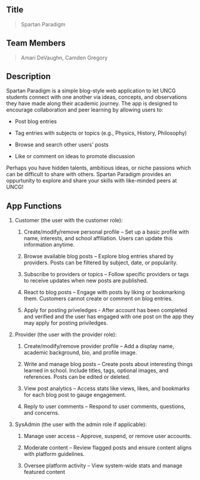 ## Title
> Spartan Paradigm

## Team Members
> Amari DeVaughn, Camden Gregory

## Description 
Spartan Paradigm is a simple blog-style web application to let UNCG students
connect with one another via ideas, concepts, and observations
they have made along their academic journey. The app is designed to 
encourage collaboration and peer learning by allowing users to:

- Post blog entries

- Tag entries with subjects or topics (e.g., Physics, History, Philosophy)

- Browse and search other users' posts

- Like or comment on ideas to promote discussion

Perhaps you have hidden talents, ambitious ideas, or niche passions which can be difficult
to share with others. Spartan Paradigm provides an oppurtunity to explore and share your skills
with like-minded peers at UNCG! 

## App Functions

1. Customer (the user with the customer role):
   
   1. Create/modify/remove personal profile – Set up a basic profile with name, interests, and school affiliation. Users can update this information anytime.

   2. Browse available blog posts – Explore blog entries shared by providers. Posts can be filtered by subject, date, or popularity.

   3. Subscribe to providers or topics – Follow specific providers or tags to receive updates when new posts are published.

   4. React to blog posts – Engage with posts by liking or bookmarking them. Customers cannot create or comment on blog entries.

   5. Apply for posting priveledges - After account has been completed and verified and the user has engaged with one post on the app they may apply for posting priviledges. 


2. Provider (the user with the provider role):
   
    1. Create/modify/remove provider profile – Add a display name, academic background, bio, and profile image.

    2. Write and manage blog posts – Create posts about interesting things learned in school. Include titles, tags, optional images, and references. Posts can be edited or deleted. 

    3. View post analytics – Access stats like views, likes, and bookmarks for each blog post to gauge engagement.

    4. Reply to user comments – Respond to user comments, questions, and concerns. 

3. SysAdmin (the user with the admin role if applicable):
    
    1. Manage user access – Approve, suspend, or remove user accounts.

    2. Moderate content – Review flagged posts and ensure content aligns with platform guidelines.

    3. Oversee platform activity – View system-wide stats and manage featured content

